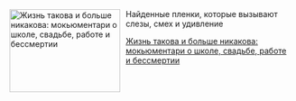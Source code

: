 <!--2025-09-27 19:15:36-->
<div class="yb">
  <div class="rss kino_teatr"><a href="https://www.kino-teatr.ru/blog/y2025/9-27/2140/" title="Жизнь такова и больше никакова: мокьюментари о школе, свадьбе, работе и бессмертии"><img src="https://www.kino-teatr.ru/blog/0/4/2140/poster.jpg" width="196" height="147" align="left" hspace="5" style="margin: 0px 10px 0px 5px" alt="Жизнь такова и больше никакова: мокьюментари о школе, свадьбе, работе и бессмертии"/></a>Найденные пленки, которые вызывают слезы, смех и удивление <p class="titl"><a href="https://www.kino-teatr.ru/blog/y2025/9-27/2140/">Жизнь такова и больше никакова: мокьюментари о школе, свадьбе, работе и бессмертии</a></p></div>
</div>
